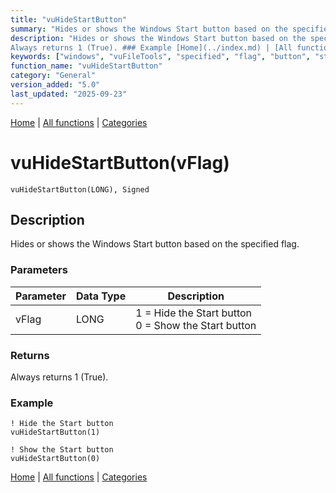 ```yaml
---
title: "vuHideStartButton"
summary: "Hides or shows the Windows Start button based on the specified flag."
description: "Hides or shows the Windows Start button based on the specified flag. ### Parameters ### Returns
Always returns 1 (True). ### Example [Home](../index.md) | [All functions](index.md) | [Categories](../categories/index.md)"
keywords: ["windows", "vuFileTools", "specified", "flag", "button", "start", "general", "hides", "Clarion", "based", "shows", "Windows"]
function_name: "vuHideStartButton"
category: "General"
version_added: "5.0"
last_updated: "2025-09-23"
---
```


[Home](../index.md) | [All functions](index.md) | [Categories](../categories/index.md)

# vuHideStartButton(vFlag)

```Prototype
vuHideStartButton(LONG), Signed
```


## Description
Hides or shows the Windows Start button based on the specified flag.

### Parameters

| Parameter | Data Type | Description                           |
|-----------|-----------|---------------------------------------|
| vFlag     | LONG      | 1 = Hide the Start button <br> 0 = Show the Start button |

### Returns
Always returns 1 (True).

### Example

```Clarion
! Hide the Start button
vuHideStartButton(1)

! Show the Start button
vuHideStartButton(0)
```

[Home](../index.md) | [All functions](index.md) | [Categories](../categories/index.md)
